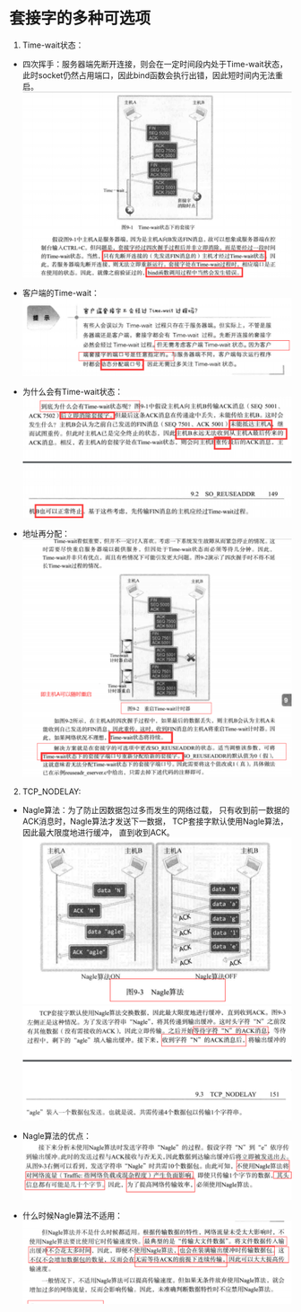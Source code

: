 # 套接字的多种可选项

1. Time-wait状态：

 - 四次挥手：服务器端先断开连接，则会在一定时间段内处于Time-wait状态，
 此时socket仍然占用端口，因此bind函数会执行出错，因此短时间内无法重启。
 ![四次挥手](四次挥手.png)
 
 - 客户端的Time-wait：
 ![客户端的Time-wait](客户端的Time-wait.png)
 
 - 为什么会有Time-wait状态：
 ![为什么会有Time-wait状态](为什么会有Time-wait状态.png)
 
 - 地址再分配：
 ![地址再分配](地址再分配.png)
 
2. TCP_NODELAY:

 - Nagle算法：为了防止因数据包过多而发生的网络过载，
 只有收到前一数据的ACK消息时，Nagle算法才发送下一数据，
 TCP套接字默认使用Nagle算法，因此最大限度地进行缓冲，
 直到收到ACK。
 ![Nagle算法](Nagle算法.png)
 ![Nagle算法2](Nagle算法2.png)
 
 - Nagle算法的优点：
 ![Nagle算法的优点](Nagle算法的优点.png)
 
 - 什么时候Nagle算法不适用：
 ![什么时候Nagle算法不适用](什么时候Nagle算法不适用.png)
 

